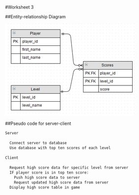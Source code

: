#Worksheet 3

##Entity-relationship Diagram

![Entity Relationship Diagram](https://github.com/sw180283/comp110-worksheets/blob/master/Worksheet%203/entity_diagram.png)

##Pseudo code for server-client

```
Server

  Connect server to database
  Use database with top ten scores of each level

Client
  
  Request high score data for specific level from server
  IF player score is in top ten score:
    Push high score data to server
    Request updated high score data from server
  Display high score table in game
  
```
